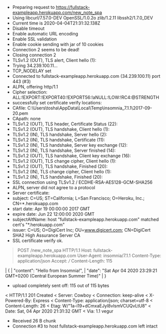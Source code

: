 * Preparing request to https://fullstack-exampleapp.herokuapp.com/new_note_spa
* Using libcurl/7.57.0-DEV OpenSSL/1.0.2o zlib/1.2.11 libssh2/1.7.0_DEV
* Current time is 2020-04-04T21:31:32.138Z
* Disable timeout
* Enable automatic URL encoding
* Enable SSL validation
* Enable cookie sending with jar of 10 cookies
* Connection 2 seems to be dead!
* Closing connection 2
* TLSv1.2 (OUT), TLS alert, Client hello (1):
*   Trying 34.239.100.11...
* TCP_NODELAY set
* Connected to fullstack-exampleapp.herokuapp.com (34.239.100.11) port 443 (#3)
* ALPN, offering http/1.1
* Cipher selection: ALL:!EXPORT:!EXPORT40:!EXPORT56:!aNULL:!LOW:!RC4:@STRENGTH
* successfully set certificate verify locations:
*   CAfile: C:\Users\tosha\AppData\Local\Temp\insomnia_7.1.1\2017-09-20.pem
*   CApath: none
* TLSv1.2 (OUT), TLS header, Certificate Status (22):
* TLSv1.2 (OUT), TLS handshake, Client hello (1):
* TLSv1.2 (IN), TLS handshake, Server hello (2):
* TLSv1.2 (IN), TLS handshake, Certificate (11):
* TLSv1.2 (IN), TLS handshake, Server key exchange (12):
* TLSv1.2 (IN), TLS handshake, Server finished (14):
* TLSv1.2 (OUT), TLS handshake, Client key exchange (16):
* TLSv1.2 (OUT), TLS change cipher, Client hello (1):
* TLSv1.2 (OUT), TLS handshake, Finished (20):
* TLSv1.2 (IN), TLS change cipher, Client hello (1):
* TLSv1.2 (IN), TLS handshake, Finished (20):
* SSL connection using TLSv1.2 / ECDHE-RSA-AES128-GCM-SHA256
* ALPN, server did not agree to a protocol
* Server certificate:
*  subject: C=US; ST=California; L=San Francisco; O=Heroku, Inc.; CN=*.herokuapp.com
*  start date: Apr 19 00:00:00 2017 GMT
*  expire date: Jun 22 12:00:00 2020 GMT
*  subjectAltName: host "fullstack-exampleapp.herokuapp.com" matched cert's "*.herokuapp.com"
*  issuer: C=US; O=DigiCert Inc; OU=www.digicert.com; CN=DigiCert SHA2 High Assurance Server CA
*  SSL certificate verify ok.

> POST /new_note_spa HTTP/1.1
> Host: fullstack-exampleapp.herokuapp.com
> User-Agent: insomnia/7.1.1
> Content-Type: application/json
> Accept: */*
> Content-Length: 115

| {
| 	"content": "Hello from Insomnia!",
| 	"date": "Sat Apr 04 2020 23:29:21 GMT+0200 (Central European Summer Time)"
| }

* upload completely sent off: 115 out of 115 bytes

< HTTP/1.1 201 Created
< Server: Cowboy
< Connection: keep-alive
< X-Powered-By: Express
< Content-Type: application/json; charset=utf-8
< Content-Length: 26
< Etag: W/"1a-i19+dCmxaEJyl8vlsmVCUQvLtU8"
< Date: Sat, 04 Apr 2020 21:31:32 GMT
< Via: 1.1 vegur


* Received 26 B chunk
* Connection #3 to host fullstack-exampleapp.herokuapp.com left intact